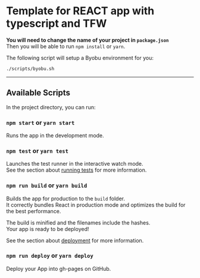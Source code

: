# Template for REACT app with typescript and TFW

**You will need to change the name of your project in `package.json`**  
Then you will be able to run `npm install` or `yarn`.

The following script will setup a Byobu environment for you:

```bash
./scripts/byobu.sh
```

----

## Available Scripts

In the project directory, you can run:

### `npm start` or `yarn start`

Runs the app in the development mode.

### `npm test` or `yarn test`

Launches the test runner in the interactive watch mode.<br />
See the section about [running tests](https://testing-library.com/docs/react-testing-library/intro/) for more information.

### `npm run build` or `yarn build`

Builds the app for production to the `build` folder.<br />
It correctly bundles React in production mode and optimizes the build for the best performance.

The build is minified and the filenames include the hashes.<br />
Your app is ready to be deployed!

See the section about [deployment](https://facebook.github.io/create-react-app/docs/deployment) for more information.

### `npm run deploy` or `yarn deploy`

Deploy your App into gh-pages on GitHub.

